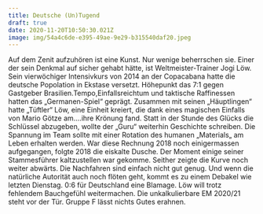 ```yaml
---
title: Deutsche (Un)Tugend
draft: true
date: 2020-11-20T10:50:30.021Z
image: img/54a4c6de-e395-49ae-9e29-b315540daf20.jpeg
---
```

Auf dem Zenit aufzuhören ist eine Kunst. Nur wenige beherrschen sie. Einer der sein Denkmal auf sicher gehabt hätte, ist Weltmeister-Trainer Jogi Löw. Sein vierwöchiger Intensivkurs von 2014 an der Copacabana hatte die deutsche Popolation in Ekstase versetzt. Höhepunkt das 7:1 gegen Gastgeber Brasilien.Tempo,Einfallsreichtum und taktische Raffinessen hatten das „Germanen-Spiel“ geprägt. Zusammen mit seinen „Häuptlingen“ hatte „Tüftler“ Löw, eine Einheit kreiert, die dank eines magischen Einfalls von Mario Götze am....ihre Krönung fand. Statt in der Stunde des Glücks die Schlüssel abzugeben, wollte der „Guru“ weiterhin Geschichte schreiben. Die Spannung im Team sollte mit einer Rotation des humanen „Materials„ am Leben erhalten werden. War diese Rechnung 2018 noch einigermassen aufgegangen, folgte 2018 die eiskalte Dusche. Der Moment einige seiner Stammesführer kaltzustellen war gekomme. Seither zeigte die Kurve noch weiter abwärts. Die Nachfahren sind einfach nicht gut genug. Und wenn die natürliche Autorität auch noch flöten geht, kommt es zu einem Debakel wie letzten Dienstag. 0:6 für Deutschland eine Blamage. Löw will trotz fehlendem Bauchgefühl weitermachen.  Die unkalkulierbare EM 2020/21 steht vor der Tür. Gruppe F lässt nichts Gutes erahnen.
